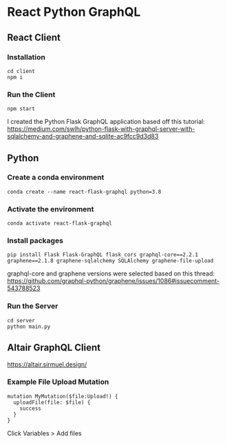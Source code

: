 # React Python GraphQL

## React Client

### Installation

```
cd client
npm i
```

### Run the Client
```
npm start
```

I created the Python Flask GraphQL application based off this tutorial: https://medium.com/swlh/python-flask-with-graphql-server-with-sqlalchemy-and-graphene-and-sqlite-ac9fcc9d3d83

## Python

### Create a conda environment
```
conda create --name react-flask-graphql python=3.8
```

### Activate the environment
```
conda activate react-flask-graphql
```

### Install packages 
```
pip install Flask Flask-GraphQL flask_cors graphql-core==2.2.1 graphene==2.1.8 graphene-sqlalchemy SQLAlchemy graphene-file-upload
```

graphql-core and graphene versions were selected based on this thread: https://github.com/graphql-python/graphene/issues/1086#issuecomment-543788523

### Run the Server
```
cd server
python main.py
```

## Altair GraphQL Client
https://altair.sirmuel.design/

### Example File Upload Mutation
```
mutation MyMutation($file:Upload!) {
  uploadFile(file: $file) {
    success
  }
}
```

Click Variables > Add files